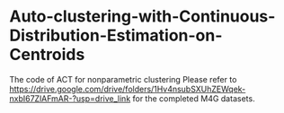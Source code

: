 # Auto-clustering-with-Continuous-Distribution-Estimation-on-Centroids
The code of ACT for nonparametric clustering
Please refer to https://drive.google.com/drive/folders/1Hv4nsubSXUhZEWqek-nxbI67ZlAFmAR-?usp=drive_link for the completed M4G datasets. 

